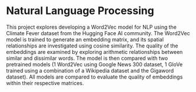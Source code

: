 # Natural Language Processing 

This project explores developing a Word2Vec model for NLP using the Climate Fever dataset from the Hugging Face AI community. The Word2Vec model is trained to generate an embedding matrix, and its spatial relationships are investigated using cosine similarity. The quality of the embeddings are examined by exploring arithmetic relationships between similar and dissimilar words. The model is then compared with two pretrained models (1 Word2Vec using Google News 300 dataset, 1 GloVe trained using a combination of a Wikipedia dataset and the Gigaword dataset). All models are compared to evaluate the quality of embeddings within their respective matrices.
